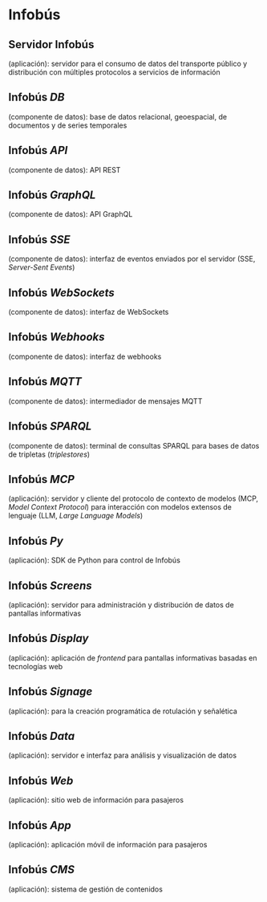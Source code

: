 # Infobús

## Servidor Infobús

(aplicación): servidor para el consumo de datos del transporte público y distribución con múltiples protocolos a servicios de información

## Infobús _DB_

(componente de datos): base de datos relacional, geoespacial, de documentos y de series temporales

## Infobús _API_

(componente de datos): API REST

## Infobús _GraphQL_

(componente de datos): API GraphQL

## Infobús _SSE_

(componente de datos): interfaz de eventos enviados por el servidor (SSE, _Server-Sent Events_)

## Infobús _WebSockets_

(componente de datos): interfaz de WebSockets

## Infobús _Webhooks_

(componente de datos): interfaz de webhooks

## Infobús _MQTT_

(componente de datos): intermediador de mensajes MQTT

## Infobús _SPARQL_

(componente de datos): terminal de consultas SPARQL para bases de datos de tripletas (_triplestores_)

## Infobús _MCP_

(aplicación): servidor y cliente del protocolo de contexto de modelos (MCP, _Model Context Protocol_) para interacción con modelos extensos de lenguaje (LLM, _Large Language Models_)

## Infobús _Py_

(aplicación): SDK de Python para control de Infobús

## Infobús _Screens_

(aplicación): servidor para administración y distribución de datos de pantallas informativas

## Infobús _Display_

(aplicación): aplicación de _frontend_ para pantallas informativas basadas en tecnologías web

## Infobús _Signage_

(aplicación): para la creación programática de rotulación y señalética

## Infobús _Data_

(aplicación): servidor e interfaz para análisis y visualización de datos

## Infobús _Web_

(aplicación): sitio web de información para pasajeros

## Infobús _App_

(aplicación): aplicación móvil de información para pasajeros

## Infobús _CMS_

(aplicación): sistema de gestión de contenidos
